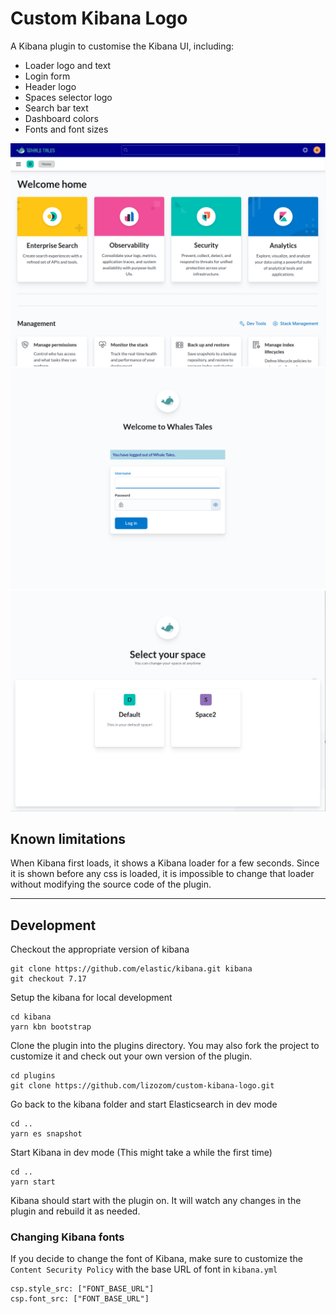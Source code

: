 # Custom Kibana Logo

A Kibana plugin to customise the Kibana UI, including:
- Loader logo and text
- Login form
- Header logo
- Spaces selector logo
- Search bar text
- Dashboard colors
- Fonts and font sizes

![alt text](readme_img/home_page.png)
![alt text](readme_img/login_form.png)
![alt text](readme_img/space_selector.png)

## Known limitations

When Kibana first loads, it shows a Kibana loader for a few seconds. 
Since it is shown before any css is loaded, it is impossible to change that loader without modifying the source code of the plugin.

---

## Development

Checkout the appropriate version of kibana

```
git clone https://github.com/elastic/kibana.git kibana
git checkout 7.17
```

Setup the kibana for local development

```
cd kibana
yarn kbn bootstrap 
```

Clone the plugin into the plugins directory.
You may also fork the project to customize it and check out your own version of the plugin.

```
cd plugins
git clone https://github.com/lizozom/custom-kibana-logo.git
```

Go back to the kibana folder and start Elasticsearch in dev mode

```
cd ..
yarn es snapshot
```

Start Kibana in dev mode (This might take a while the first time)

```
cd ..
yarn start
```

Kibana should start with the plugin on.
It will watch any changes in the plugin and rebuild it as needed.

### Changing Kibana fonts
If you decide to change the font of Kibana, make sure to customize the `Content Security Policy` with the base URL of font in `kibana.yml`

```
csp.style_src: ["FONT_BASE_URL"]
csp.font_src: ["FONT_BASE_URL"]
```